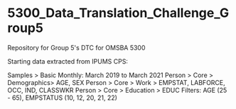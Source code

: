 # 5300_Data_Translation_Challenge_Group5
Repository for Group 5's DTC for OMSBA 5300

Starting data extracted from IPUMS CPS:

Samples > Basic Monthly: March 2019 to March 2021
Person > Core > Demographics> AGE, SEX
Person > Core > Work > EMPSTAT, LABFORCE, OCC, IND, CLASSWKR
Person > Core > Education > EDUC
Filters: AGE (25 - 65), EMPSTATUS (10, 12, 20, 21, 22)